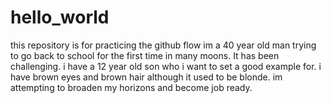# hello_world
this repository is for practicing the github flow
im a 40 year old man trying to go back to school for the first time in many moons. It has been challenging. i have a 12 year old son who i want to set a good example for. i have brown eyes and brown hair although it used to be blonde. im attempting to broaden my horizons and become job ready. 
